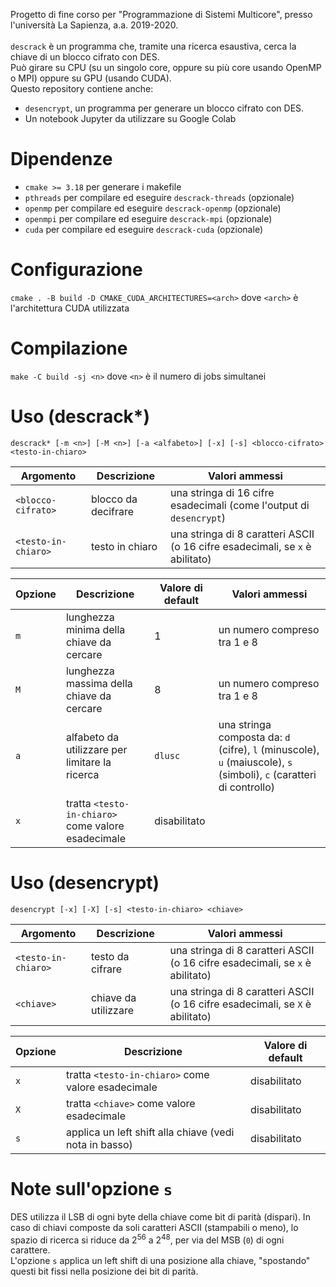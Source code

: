 Progetto di fine corso per "Programmazione di Sistemi Multicore", presso l'università La Sapienza, a.a. 2019-2020.\
\
`descrack` è un programma che, tramite una ricerca esaustiva, cerca la chiave di un blocco cifrato con DES.\
Può girare su CPU (su un singolo core, oppure su più core usando OpenMP o MPI) oppure su GPU (usando CUDA).\
Questo repository contiene anche:
* `desencrypt`, un programma per generare un blocco cifrato con DES.
* Un notebook Jupyter da utilizzare su Google Colab

# Dipendenze
* `cmake >= 3.18` per generare i makefile
* `pthreads` per compilare ed eseguire `descrack-threads` (opzionale)
* `openmp` per compilare ed eseguire `descrack-openmp` (opzionale)
* `openmpi` per compilare ed eseguire `descrack-mpi` (opzionale)
* `cuda` per compilare ed eseguire `descrack-cuda` (opzionale)

# Configurazione
`cmake . -B build -D CMAKE_CUDA_ARCHITECTURES=<arch>` dove `<arch>` è l'architettura CUDA utilizzata

# Compilazione
`make -C build -sj <n>` dove `<n>` è il numero di jobs simultanei

# Uso (descrack\*)
`descrack* [-m <n>] [-M <n>] [-a <alfabeto>] [-x] [-s] <blocco-cifrato> <testo-in-chiaro>`

Argomento | Descrizione | Valori ammessi
--------- | ----------- | --------------
`<blocco-cifrato>` | blocco da decifrare | una stringa di 16 cifre esadecimali (come l'output di `desencrypt`)
`<testo-in-chiaro>` | testo in chiaro | una stringa di 8 caratteri ASCII (o 16 cifre esadecimali, se `x` è abilitato)

Opzione | Descrizione | Valore di default | Valori ammessi
------- | ----------- | ----------------- | -------------
`m` | lunghezza minima della chiave da cercare | 1 | un numero compreso tra 1 e 8
`M` | lunghezza massima della chiave da cercare | 8 | un numero compreso tra 1 e 8
`a` | alfabeto da utilizzare per limitare la ricerca | `dlusc` | una stringa composta da: `d` (cifre), `l` (minuscole), `u` (maiuscole), `s` (simboli), `c` (caratteri di controllo)
`x` | tratta `<testo-in-chiaro>` come valore esadecimale | disabilitato |

# Uso (desencrypt)
`desencrypt [-x] [-X] [-s] <testo-in-chiaro> <chiave>`

Argomento | Descrizione | Valori ammessi
--------- | ----------- | --------------
`<testo-in-chiaro>` | testo da cifrare | una stringa di 8 caratteri ASCII (o 16 cifre esadecimali, se `x` è abilitato)
`<chiave>` | chiave da utilizzare | una stringa di 8 caratteri ASCII (o 16 cifre esadecimali, se `X` è abilitato)

Opzione | Descrizione | Valore di default
------- | ----------- | -----------------
`x` | tratta `<testo-in-chiaro>` come valore esadecimale | disabilitato
`X` | tratta `<chiave>` come valore esadecimale | disabilitato
`s` | applica un left shift alla chiave (vedi nota in basso) | disabilitato

# Note sull'opzione `s`
DES utilizza il LSB di ogni byte della chiave come bit di parità (dispari). In caso di chiavi composte da soli caratteri ASCII (stampabili o meno), lo spazio di ricerca si riduce da 2<sup>56</sup> a 2<sup>48</sup>, per via del MSB (`0`) di ogni carattere.\
L'opzione `s` applica un left shift di una posizione alla chiave, "spostando" questi bit fissi nella posizione dei bit di parità.
